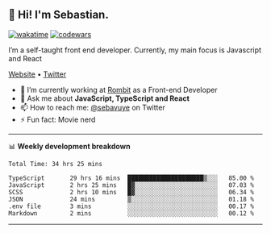 ## 👋 Hi! I'm Sebastian.

[![wakatime](https://wakatime.com/badge/user/df0036c6-328a-4a39-be9b-e49417ed22a1.svg)](https://wakatime.com/@df0036c6-328a-4a39-be9b-e49417ed22a1)
[![codewars](https://www.codewars.com/users/sebavuye/badges/small)](https://www.codewars.com/users/sebavuye)

I’m a self-taught front end developer. Currently, my main focus is Javascript and React

[Website](https://sebastianvuye.be) • [Twitter](https://twitter.com/sebavuye)

- 🔭 I’m currently working at [Rombit](https://rombit.com/) as a Front-end Developer
- 💬 Ask me about **JavaScript, TypeScript and React**
- 📫 How to reach me: [@sebavuye](https://twitter.com/sebavuye) on Twitter
- ⚡ Fun fact: Movie nerd

-------

📊 **Weekly development breakdown**

<!--START_SECTION:waka-->

```text
Total Time: 34 hrs 25 mins

TypeScript       29 hrs 16 mins  █████████████████████▒░░░   85.00 %
JavaScript       2 hrs 25 mins   █▓░░░░░░░░░░░░░░░░░░░░░░░   07.03 %
SCSS             2 hrs 10 mins   █▓░░░░░░░░░░░░░░░░░░░░░░░   06.34 %
JSON             24 mins         ▒░░░░░░░░░░░░░░░░░░░░░░░░   01.18 %
.env file        3 mins          ░░░░░░░░░░░░░░░░░░░░░░░░░   00.17 %
Markdown         2 mins          ░░░░░░░░░░░░░░░░░░░░░░░░░   00.12 %
```

<!--END_SECTION:waka-->
-------

